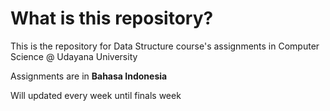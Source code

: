 # What is this repository?
This is the repository for Data Structure course's assignments in Computer Science @ Udayana University

Assignments are in **Bahasa Indonesia**

Will updated every week until finals week